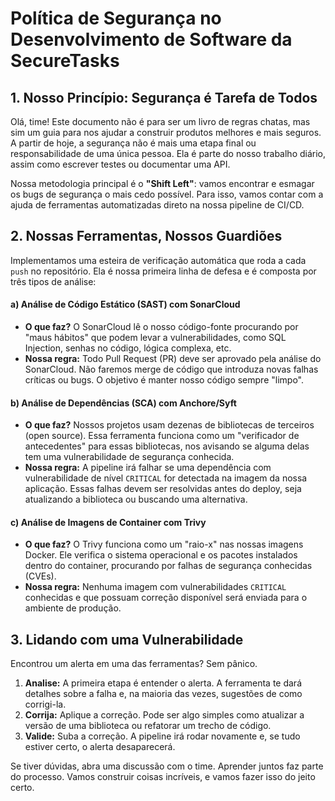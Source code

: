 # Política de Segurança no Desenvolvimento de Software da SecureTasks

## 1. Nosso Princípio: Segurança é Tarefa de Todos

Olá, time! Este documento não é para ser um livro de regras chatas, mas sim um guia para nos ajudar a construir produtos melhores e mais seguros. A partir de hoje, a segurança não é mais uma etapa final ou responsabilidade de uma única pessoa. Ela é parte do nosso trabalho diário, assim como escrever testes ou documentar uma API.

Nossa metodologia principal é o **"Shift Left"**: vamos encontrar e esmagar os bugs de segurança o mais cedo possível. Para isso, vamos contar com a ajuda de ferramentas automatizadas direto na nossa pipeline de CI/CD.

## 2. Nossas Ferramentas, Nossos Guardiões

Implementamos uma esteira de verificação automática que roda a cada `push` no repositório. Ela é nossa primeira linha de defesa e é composta por três tipos de análise:

#### a) Análise de Código Estático (SAST) com SonarCloud

* **O que faz?** O SonarCloud lê o nosso código-fonte procurando por "maus hábitos" que podem levar a vulnerabilidades, como SQL Injection, senhas no código, lógica complexa, etc.
* **Nossa regra:** Todo Pull Request (PR) deve ser aprovado pela análise do SonarCloud. Não faremos merge de código que introduza novas falhas críticas ou bugs. O objetivo é manter nosso código sempre "limpo".

#### b) Análise de Dependências (SCA) com Anchore/Syft

* **O que faz?** Nossos projetos usam dezenas de bibliotecas de terceiros (open source). Essa ferramenta funciona como um "verificador de antecedentes" para essas bibliotecas, nos avisando se alguma delas tem uma vulnerabilidade de segurança conhecida.
* **Nossa regra:** A pipeline irá falhar se uma dependência com vulnerabilidade de nível `CRITICAL` for detectada na imagem da nossa aplicação. Essas falhas devem ser resolvidas antes do deploy, seja atualizando a biblioteca ou buscando uma alternativa.

#### c) Análise de Imagens de Container com Trivy

* **O que faz?** O Trivy funciona como um "raio-x" nas nossas imagens Docker. Ele verifica o sistema operacional e os pacotes instalados dentro do container, procurando por falhas de segurança conhecidas (CVEs).
* **Nossa regra:** Nenhuma imagem com vulnerabilidades `CRITICAL` conhecidas e que possuam correção disponível será enviada para o ambiente de produção.

## 3. Lidando com uma Vulnerabilidade

Encontrou um alerta em uma das ferramentas? Sem pânico.

1.  **Analise:** A primeira etapa é entender o alerta. A ferramenta te dará detalhes sobre a falha e, na maioria das vezes, sugestões de como corrigi-la.
2.  **Corrija:** Aplique a correção. Pode ser algo simples como atualizar a versão de uma biblioteca ou refatorar um trecho de código.
3.  **Valide:** Suba a correção. A pipeline irá rodar novamente e, se tudo estiver certo, o alerta desaparecerá.

Se tiver dúvidas, abra uma discussão com o time. Aprender juntos faz parte do processo. Vamos construir coisas incríveis, e vamos fazer isso do jeito certo.